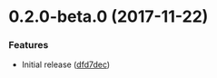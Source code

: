 <a name="0.2.0-beta.0"></a>
# 0.2.0-beta.0 (2017-11-22)


### Features

* Initial release ([dfd7dec](https://github.com/LukasHechenberger/babel-preset/commit/dfd7dec))



